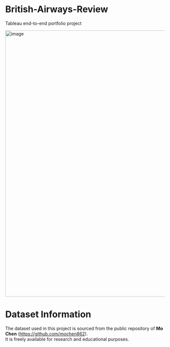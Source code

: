 # British-Airways-Review
Tableau end-to-end portfolio project



<img width="1508" height="842" alt="image" src="https://github.com/user-attachments/assets/b540a6b2-ccf3-42dd-b460-f04a9c6a9492" />

# Dataset Information
The dataset used in this project is sourced from the public repository of **Mo Chen** (https://github.com/mochen862).  
It is freely available for research and educational purposes.

